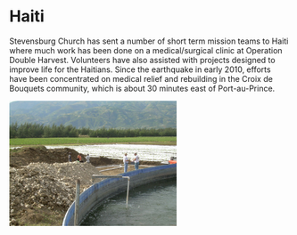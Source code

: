 # Haiti

Stevensburg Church has sent a number of short term mission teams to Haiti where much work has been done on a medical/surgical
clinic at Operation Double Harvest.  Volunteers have also assisted with projects designed to improve life for the Haitians.
Since the earthquake in early 2010, efforts have been concentrated on medical relief and rebuilding in the Croix de Bouquets
community, which is about 30 minutes east of Port-au-Prince.

<img src="./images/Haiti.jpg" width="300">
